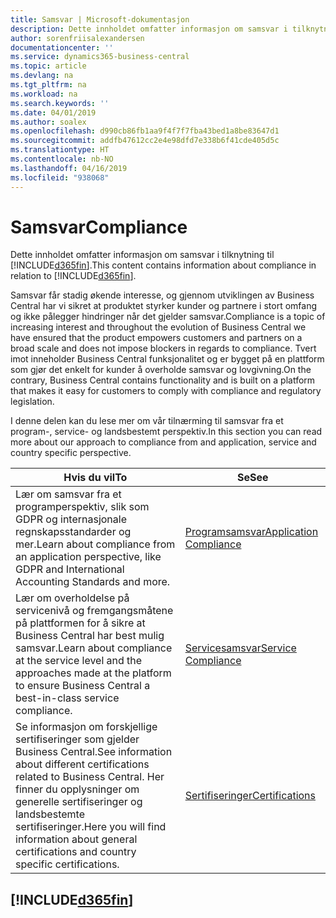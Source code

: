 ```yaml
---
title: Samsvar | Microsoft-dokumentasjon
description: Dette innholdet omfatter informasjon om samsvar i tilknytning til Business Central.
author: sorenfriisalexandersen
documentationcenter: ''
ms.service: dynamics365-business-central
ms.topic: article
ms.devlang: na
ms.tgt_pltfrm: na
ms.workload: na
ms.search.keywords: ''
ms.date: 04/01/2019
ms.author: soalex
ms.openlocfilehash: d990cb86fb1aa9f4f7f7fba43bed1a8be83647d1
ms.sourcegitcommit: addfb47612cc2e4e98dfd7e338b6f41cde405d5c
ms.translationtype: HT
ms.contentlocale: nb-NO
ms.lasthandoff: 04/16/2019
ms.locfileid: "938068"
---
```

# <a name="compliance"></a><span data-ttu-id="7ac59-103">Samsvar</span><span class="sxs-lookup"><span data-stu-id="7ac59-103">Compliance</span></span>
<span data-ttu-id="7ac59-104">Dette innholdet omfatter informasjon om samsvar i tilknytning til [!INCLUDE[d365fin](../includes/d365fin_md.md)].</span><span class="sxs-lookup"><span data-stu-id="7ac59-104">This content contains information about compliance in relation to [!INCLUDE[d365fin](../includes/d365fin_md.md)].</span></span>  

<span data-ttu-id="7ac59-105">Samsvar får stadig økende interesse, og gjennom utviklingen av Business Central har vi sikret at produktet styrker kunder og partnere i stort omfang og ikke pålegger hindringer når det gjelder samsvar.</span><span class="sxs-lookup"><span data-stu-id="7ac59-105">Compliance is a topic of increasing interest and throughout the evolution of Business Central we have ensured that the product empowers customers and partners on a broad scale and does not impose blockers in regards to compliance.</span></span> <span data-ttu-id="7ac59-106">Tvert imot inneholder Business Central funksjonalitet og er bygget på en plattform som gjør det enkelt for kunder å overholde samsvar og lovgivning.</span><span class="sxs-lookup"><span data-stu-id="7ac59-106">On the contrary, Business Central contains functionality and is built on a platform that makes it easy for customers to comply with compliance and regulatory legislation.</span></span>

<span data-ttu-id="7ac59-107">I denne delen kan du lese mer om vår tilnærming til samsvar fra et program-, service- og landsbestemt perspektiv.</span><span class="sxs-lookup"><span data-stu-id="7ac59-107">In this section you can read more about our approach to compliance from and application, service and country specific perspective.</span></span>

|<span data-ttu-id="7ac59-108">**Hvis du vil**</span><span class="sxs-lookup"><span data-stu-id="7ac59-108">**To**</span></span>|<span data-ttu-id="7ac59-109">**Se**</span><span class="sxs-lookup"><span data-stu-id="7ac59-109">**See**</span></span>|  
|------------|-------------|  
|<span data-ttu-id="7ac59-110">Lær om samsvar fra et programperspektiv, slik som GDPR og internasjonale regnskapsstandarder og mer.</span><span class="sxs-lookup"><span data-stu-id="7ac59-110">Learn about compliance from an application perspective, like GDPR and International Accounting Standards and more.</span></span>|[<span data-ttu-id="7ac59-111">Programsamsvar</span><span class="sxs-lookup"><span data-stu-id="7ac59-111">Application Compliance</span></span>](compliance-application-compliance.md)|  
|<span data-ttu-id="7ac59-112">Lær om overholdelse på servicenivå og fremgangsmåtene på plattformen for å sikre at Business Central har best mulig samsvar.</span><span class="sxs-lookup"><span data-stu-id="7ac59-112">Learn about compliance at the service level and the approaches made at the platform to ensure Business Central a best-in-class service compliance.</span></span>|[<span data-ttu-id="7ac59-113">Servicesamsvar</span><span class="sxs-lookup"><span data-stu-id="7ac59-113">Service Compliance</span></span>](compliance-service-compliance.md)|  
|<span data-ttu-id="7ac59-114">Se informasjon om forskjellige sertifiseringer som gjelder Business Central.</span><span class="sxs-lookup"><span data-stu-id="7ac59-114">See information about different certifications related to Business Central.</span></span> <span data-ttu-id="7ac59-115">Her finner du opplysninger om generelle sertifiseringer og landsbestemte sertifiseringer.</span><span class="sxs-lookup"><span data-stu-id="7ac59-115">Here you will find information about general certifications and country specific certifications.</span></span>|[<span data-ttu-id="7ac59-116">Sertifiseringer</span><span class="sxs-lookup"><span data-stu-id="7ac59-116">Certifications</span></span>](compliance-certifications.md)|  

 ## [!INCLUDE[d365fin](../includes/free_trial_md.md)]  
 
